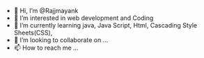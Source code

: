 - 👋 Hi, I’m @Rajjmayank
- 👀 I’m interested in web development and Coding
- 🌱 I’m currently learning java, Java Script, Html, Cascading Style Sheets(CSS), 
- 💞️ I’m looking to collaborate on ...
- 📫 How to reach me ...

<!---
Rajjmayank/Rajjmayank is a ✨ special ✨ repository because its `README.md` (this file) appears on your GitHub profile.
You can click the Preview link to take a look at your changes.
--->
